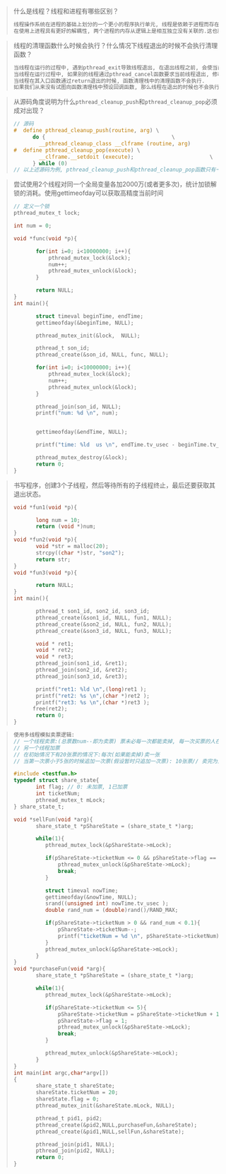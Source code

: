 >什么是线程？线程和进程有哪些区别？
>
>```C
>线程操作系统在进程的基础上划分的一个更小的程序执行单元, 线程是依赖于进程而存在, 一个进程中包含多个线程, 在一个进程中的多个线程共享一个进程的代码段、数据段、堆空间, 同时每一个线程都维护了一个自己的栈空间, 这也使得操作系统在一个进程中调度不同线程执行任务的时候(现在的操作系统调度的基本单位已经是线程了)需要更小的系统开销, 这是因为操作系统能以更快的速度将更小的程序运行上下文保存.
>在使用上进程具有更好的解耦性, 两个进程的内存从逻辑上是相互独立没有关联的.这也就使得一个进程的崩溃不容易波及到别的进程; 在线程的设计上由于一个进程的多个线程是共享进程的内存的, 这可能导致一个线程的崩溃波及到同进程中的别的线程.
>```

>线程的清理函数什么时候会执行？什么情况下线程退出的时候不会执行清理函数？
>
>```C
>当线程在运行的过程中, 遇到pthread_exit导致线程退出, 在退出线程之前, 会使当前所在线程弹出函数清理栈中预设的回调函数并执行.
>当线程在运行过程中, 如果别的线程通过pthread_cancel函数要求当前线程退出, 修改了当前线程的退出标记, 而当前线程在走到取消点函数的时候检测退出标记发现需要结束线程, 在线程结束之前,会使函数清理栈弹栈, 并执行其中弹栈的回调函数.
>当线程在其入口函数通过return退出的时候, 函数清理栈中的清理函数不会执行.
>如果我们从来没有试图向函数清理栈中预设回调函数, 那么线程在退出的时候也不会执行清理函数
>```

>从源码角度说明为什么`pthread_cleanup_push`和`pthread_cleanup_pop`必须成对出现？
>
>```C
>// 源码
>#  define pthread_cleanup_push(routine, arg) \
>       do {                                        \
>         __pthread_cleanup_class __clframe (routine, arg)
>#  define pthread_cleanup_pop(execute) \
>         __clframe.__setdoit (execute);                        \
>       } while (0)
>// 以上述源码为例, pthread_cleanup_push和pthread_cleanup_pop函数只有一起出现才能构建出一个完整的do-while结构
>```

>尝试使用2个线程对同一个全局变量各加2000万(或者更多次)，统计加锁解锁的消耗。使用gettimeofday可以获取高精度当前时间
>
>```C
>// 定义一个锁
>pthread_mutex_t lock;
>
>int num = 0;
>
>void *func(void *p){
>
>        for(int i=0; i<10000000; i++){
>            pthread_mutex_lock(&lock);
>            num++;
>            pthread_mutex_unlock(&lock);
>        }
>
>        return NULL;
>}
>int main(){
>
>        struct timeval beginTime, endTime;
>        gettimeofday(&beginTime, NULL);
>
>        pthread_mutex_init(&lock,  NULL);
>
>        pthread_t son_id;
>        pthread_create(&son_id, NULL, func, NULL);
>
>        for(int i=0; i<10000000; i++){
>            pthread_mutex_lock(&lock);
>            num++;
>            pthread_mutex_unlock(&lock);
>        }
>
>        pthread_join(son_id, NULL);
>        printf("num: %d \n", num);
>
>
>        gettimeofday(&endTime, NULL);
>
>        printf("time: %ld  us \n", endTime.tv_usec - beginTime.tv_usec + (endTime.tv_sec - beginTime.tv_sec)*1000000);
>
>        pthread_mutex_destroy(&lock);
>        return 0;
>}
>```

>书写程序，创建3个子线程，然后等待所有的子线程终止，最后还要获取其退出状态。
>
>```C
>void *fun1(void *p){
>
>        long num = 10;
>        return (void *)num;
>}
>void *fun2(void *p){
>        void *str = malloc(20);
>        strcpy((char *)str, "son2");
>        return str;
>}
>void *fun3(void *p){
>
>        return NULL;
>}
>int main(){
>
>        pthread_t son1_id, son2_id, son3_id;
>        pthread_create(&son1_id, NULL, fun1, NULL);
>        pthread_create(&son2_id, NULL, fun2, NULL);
>        pthread_create(&son3_id, NULL, fun3, NULL);
>
>        void * ret1;
>        void * ret2;
>        void * ret3;
>        pthread_join(son1_id, &ret1);
>        pthread_join(son2_id, &ret2);
>        pthread_join(son3_id, &ret3);
>
>        printf("ret1: %ld \n",(long)ret1 );
>        printf("ret2: %s \n",(char *)ret2 );
>        printf("ret3: %s \n",(char *)ret3 );
>    	free(ret2);
>        return 0;
>}
>```

>```C
>使用多线程模拟卖票逻辑:
>// 一个线程卖票:(总票数num--即为卖票) 票未必每一次都能卖掉, 每一次买票的人在随机的状态下(假设:用产生一个随机数<0.5表示有人要买票)选择是否买票 (即产生随机数:导致num--)
>// 另一个线程加票
>// 在初始情况下有20张票的情况下:每次(如果能卖掉)卖一张
>// 当第一次票小于5张的时候追加一次票(假设暂时只追加一次票): 10张票// 卖完为止
>```
>
>```C
>#include <testfun.h>
>typedef struct share_state{
>        int flag; // 0: 未加票, 1已加票 
>        int ticketNum;
>        pthread_mutex_t mLock;
>} share_state_t;
>
>void *sellFun(void *arg){
>        share_state_t *pShareState = (share_state_t *)arg;
>
>        while(1){
>           pthread_mutex_lock(&pShareState->mLock);
>
>           if(pShareState->ticketNum <= 0 && pShareState->flag == 1){
>               pthread_mutex_unlock(&pShareState->mLock);
>               break;
>           }
>
>           struct timeval nowTime;
>           gettimeofday(&nowTime, NULL);
>           srand((unsigned int) nowTime.tv_usec );
>           double rand_num = (double)rand()/RAND_MAX;
>
>           if(pShareState->ticketNum > 0 && rand_num < 0.1){
>               pShareState->ticketNum--;
>               printf("ticketNum = %d \n", pShareState->ticketNum);
>           }
>           pthread_mutex_unlock(&pShareState->mLock);
>        }
>}
>void *purchaseFun(void *arg){
>        share_state_t *pShareState = (share_state_t *)arg;
>
>        while(1){
>           pthread_mutex_lock(&pShareState->mLock);
>
>           if(pShareState->ticketNum <= 5){
>               pShareState->ticketNum = pShareState->ticketNum + 10;
>               pShareState->flag = 1;
>               pthread_mutex_unlock(&pShareState->mLock);
>               break;
>           } 
>
>           pthread_mutex_unlock(&pShareState->mLock);
>        }
>}
>int main(int argc,char*argv[])
>{
>        share_state_t shareState;
>        shareState.ticketNum = 20;
>        shareState.flag = 0;
>        pthread_mutex_init(&shareState.mLock, NULL);
>
>        pthread_t pid1, pid2;
>        pthread_create(&pid2,NULL,purchaseFun,&shareState);
>        pthread_create(&pid1,NULL,sellFun,&shareState);
>
>        pthread_join(pid1, NULL);
>        pthread_join(pid2, NULL);
>        return 0;
>}
>```
>
